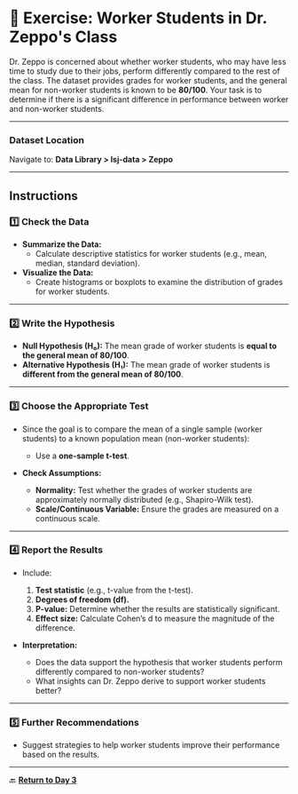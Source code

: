 # 📝 **Exercise: Worker Students in Dr. Zeppo's Class**

Dr. Zeppo is concerned about whether worker students, who may have less time to study due to their jobs, perform differently compared to the rest of the class. The dataset provides grades for worker students, and the general mean for non-worker students is known to be **80/100**. Your task is to determine if there is a significant difference in performance between worker and non-worker students.

---

### **Dataset Location**  
Navigate to: **Data Library > lsj-data > Zeppo**

---

## **Instructions**

### **1️⃣ Check the Data**  
- **Summarize the Data:**
  - Calculate descriptive statistics for worker students (e.g., mean, median, standard deviation).  
- **Visualize the Data:**
  - Create histograms or boxplots to examine the distribution of grades for worker students.

---

### **2️⃣ Write the Hypothesis**

- **Null Hypothesis (H₀):** The mean grade of worker students is **equal to the general mean of 80/100**.  
- **Alternative Hypothesis (H₁):** The mean grade of worker students is **different from the general mean of 80/100**.  

---

### **3️⃣ Choose the Appropriate Test**

- Since the goal is to compare the mean of a single sample (worker students) to a known population mean (non-worker students):
  - Use a **one-sample t-test**.  

- **Check Assumptions:**
  - **Normality:** Test whether the grades of worker students are approximately normally distributed (e.g., Shapiro-Wilk test).  
  - **Scale/Continuous Variable:** Ensure the grades are measured on a continuous scale.  

---

### **4️⃣ Report the Results**

- Include:
  1. **Test statistic** (e.g., t-value from the t-test).  
  2. **Degrees of freedom (df).**  
  3. **P-value:** Determine whether the results are statistically significant.  
  4. **Effect size:** Calculate Cohen’s d to measure the magnitude of the difference.  

- **Interpretation:**  
  - Does the data support the hypothesis that worker students perform differently compared to non-worker students?
  - What insights can Dr. Zeppo derive to support worker students better?  

---

### **5️⃣ Further Recommendations**
- Suggest strategies to help worker students improve their performance based on the results.

---

🔙 **[Return to Day 3](day3.md)**  
